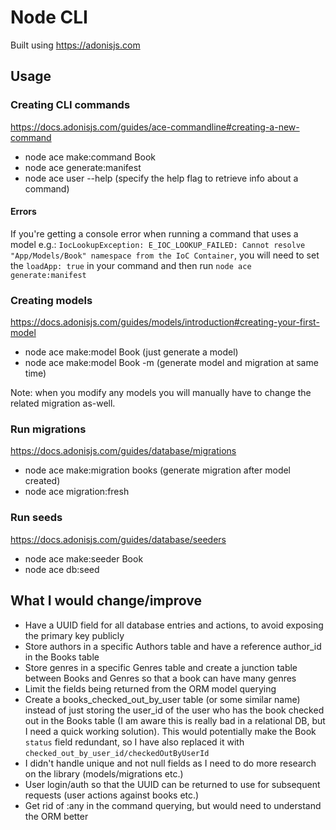 # Node CLI

Built using https://adonisjs.com

## Usage

### Creating CLI commands

https://docs.adonisjs.com/guides/ace-commandline#creating-a-new-command

- node ace make:command Book
- node ace generate:manifest
- node ace user --help (specify the help flag to retrieve info about a command)

#### Errors

If you're getting a console error when running a command that uses a model e.g.: `IocLookupException: E_IOC_LOOKUP_FAILED: Cannot resolve "App/Models/Book" namespace from the IoC Container`, you will need to set the `loadApp: true` in your command and then run `node ace generate:manifest`

### Creating models

https://docs.adonisjs.com/guides/models/introduction#creating-your-first-model

- node ace make:model Book (just generate a model)
- node ace make:model Book -m (generate model and migration at same time)

Note: when you modify any models you will manually have to change the related migration as-well.

### Run migrations

https://docs.adonisjs.com/guides/database/migrations

- node ace make:migration books (generate migration after model created)
- node ace migration:fresh

### Run seeds

https://docs.adonisjs.com/guides/database/seeders

- node ace make:seeder Book
- node ace db:seed

## What I would change/improve

- Have a UUID field for all database entries and actions, to avoid exposing the primary key publicly
- Store authors in a specific Authors table and have a reference author_id in the Books table
- Store genres in a specific Genres table and create a junction table between Books and Genres so that a book can have many genres
- Limit the fields being returned from the ORM model querying
- Create a books_checked_out_by_user table (or some similar name) instead of just storing the user_id of the user who has the book checked out in the Books table (I am aware this is really bad in a relational DB, but I need a quick working solution). This would potentially make the Book `status` field redundant, so I have also replaced it with `checked_out_by_user_id/checkedOutByUserId`
- I didn't handle unique and not null fields as I need to do more research on the library (models/migrations etc.)
- User login/auth so that the UUID can be returned to use for subsequent requests (user actions against books etc.)
- Get rid of :any in the command querying, but would need to understand the ORM better
